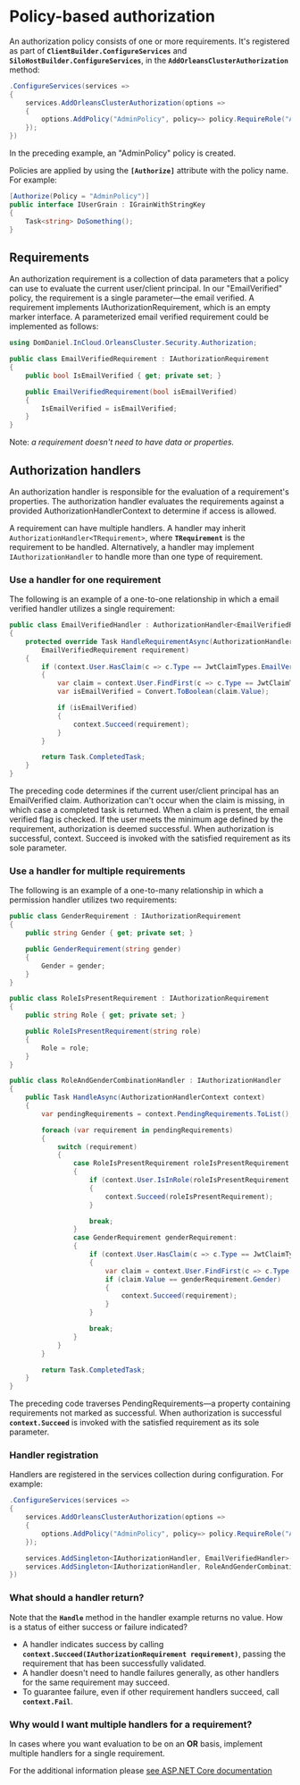 # Policy-based authorization

An authorization policy consists of one or more requirements. It's registered as part of **`ClientBuilder.ConfigureServices`** and **`SiloHostBuilder.ConfigureServices`**, in the **`AddOrleansClusterAuthorization`** method:

```csharp
.ConfigureServices(services =>
{
    services.AddOrleansClusterAuthorization(options =>
    {
        options.AddPolicy("AdminPolicy", policy=> policy.RequireRole("Admin"));
    });
})
```

In the preceding example, an "AdminPolicy" policy is created.

Policies are applied by using the **`[Authorize]`** attribute with the policy name. For example:

```csharp
[Authorize(Policy = "AdminPolicy")]
public interface IUserGrain : IGrainWithStringKey
{
    Task<string> DoSomething();
}
```

## Requirements

An authorization requirement is a collection of data parameters that a policy can use to evaluate the current user/client principal. In our "EmailVerified" policy, the requirement is a single parameter—the email verified. A requirement implements IAuthorizationRequirement, which is an empty marker interface. A parameterized email verified requirement could be implemented as follows:

```csharp
using DomDaniel.InCloud.OrleansCluster.Security.Authorization;

public class EmailVerifiedRequirement : IAuthorizationRequirement
{
    public bool IsEmailVerified { get; private set; }

    public EmailVerifiedRequirement(bool isEmailVerified)
    {
        IsEmailVerified = isEmailVerified;
    }
}
```

Note: *a requirement doesn't need to have data or properties.*

## Authorization handlers

An authorization handler is responsible for the evaluation of a requirement's properties. The authorization handler evaluates the requirements against a provided AuthorizationHandlerContext to determine if access is allowed.

A requirement can have multiple handlers. A handler may inherit `AuthorizationHandler<TRequirement>`, where **`TRequirement`** is the requirement to be handled. Alternatively, a handler may implement `IAuthorizationHandler` to handle more than one type of requirement.

### **Use a handler for one requirement**

The following is an example of a one-to-one relationship in which a email verified handler utilizes a single requirement:

```csharp
public class EmailVerifiedHandler : AuthorizationHandler<EmailVerifiedRequirement>
{
    protected override Task HandleRequirementAsync(AuthorizationHandlerContext context, 
        EmailVerifiedRequirement requirement)
    {
        if (context.User.HasClaim(c => c.Type == JwtClaimTypes.EmailVerified))
        {
            var claim = context.User.FindFirst(c => c.Type == JwtClaimTypes.EmailVerified);
            var isEmailVerified = Convert.ToBoolean(claim.Value);

            if (isEmailVerified)
            {
                context.Succeed(requirement);
            }
        }

        return Task.CompletedTask;
    }
}
```

The preceding code determines if the current user/client principal has an EmailVerified claim. Authorization can't occur when the claim is missing, in which case a completed task is returned. When a claim is present, the email verified flag is checked. If the user meets the minimum age defined by the requirement, authorization is deemed successful. When authorization is successful, context. Succeed is invoked with the satisfied requirement as its sole parameter.

### **Use a handler for multiple requirements**

The following is an example of a one-to-many relationship in which a permission handler utilizes two requirements:

```csharp
public class GenderRequirement : IAuthorizationRequirement
{
    public string Gender { get; private set; }

    public GenderRequirement(string gender)
    {
        Gender = gender;
    }
}

public class RoleIsPresentRequirement : IAuthorizationRequirement
{
    public string Role { get; private set; }

    public RoleIsPresentRequirement(string role)
    {
        Role = role;
    }
}

public class RoleAndGenderCombinationHandler : IAuthorizationHandler
{
    public Task HandleAsync(AuthorizationHandlerContext context)
    {
        var pendingRequirements = context.PendingRequirements.ToList();

        foreach (var requirement in pendingRequirements)
        {
            switch (requirement)
            {
                case RoleIsPresentRequirement roleIsPresentRequirement:
                {
                    if (context.User.IsInRole(roleIsPresentRequirement.Role))
                    {
                        context.Succeed(roleIsPresentRequirement);
                    }

                    break;
                }
                case GenderRequirement genderRequirement:
                {
                    if (context.User.HasClaim(c => c.Type == JwtClaimTypes.Gender))
                    {
                        var claim = context.User.FindFirst(c => c.Type == JwtClaimTypes.Gender)
                        if (claim.Value == genderRequirement.Gender)
                        {
                            context.Succeed(requirement);
                        }
                    }

                    break;
                }
            }
        }

        return Task.CompletedTask;
    }
}
```

The preceding code traverses PendingRequirements—a property containing requirements not marked as successful. When authorization is successful **`context.Succeed`** is invoked with the satisfied requirement as its sole parameter.

### Handler registration

Handlers are registered in the services collection during configuration. For example:

```csharp
.ConfigureServices(services =>
{
    services.AddOrleansClusterAuthorization(options =>
    {
        options.AddPolicy("AdminPolicy", policy=> policy.RequireRole("Admin"));
    });

    services.AddSingleton<IAuthorizationHandler, EmailVerifiedHandler>();
    services.AddSingleton<IAuthorizationHandler, RoleAndGenderCombinationHandler>();
})
```

### What should a handler return?

Note that the **`Handle`** method in the handler example returns no value. How is a status of either success or failure indicated?

- A handler indicates success by calling **`context.Succeed(IAuthorizationRequirement requirement)`**, passing the requirement that has been successfully validated.
- A handler doesn't need to handle failures generally, as other handlers for the same requirement may succeed.
- To guarantee failure, even if other requirement handlers succeed, call **`context.Fail`**.

### Why would I want multiple handlers for a requirement?

In cases where you want evaluation to be on an **OR** basis, implement multiple handlers for a single requirement.

For the additional information please [see ASP.NET Core documentation](https://docs.microsoft.com/en-us/aspnet/core/security/authorization/policies?view=aspnetcore-2.1#security-authorization-policies-based-handler-registration)